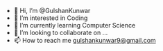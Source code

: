 - 👋 Hi, I’m @GulshanKunwar
- 👀 I’m interested in Coding
- 🌱 I’m currently learning Computer Science
- 💞️ I’m looking to collaborate on ...
- 📫 How to reach me gulshankunwar9@gmail.com

<!---
GulshanKunwar9/GulshanKunwar9 is a ✨ special ✨ repository because its `README.md` (this file) appears on your GitHub profile.
You can click the Preview link to take a look at your changes.
--->
